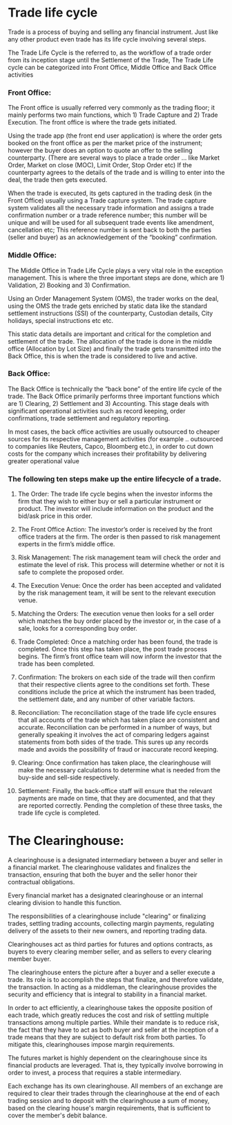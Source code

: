 
# Trade life cycle

Trade is a process of buying and selling any financial instrument.
Just like any other product even trade has its life cycle involving several steps.

The Trade Life Cycle is the referred to, as the workflow of a trade order from its inception stage until the Settlement of the Trade, The Trade Life cycle can be categorized into Front Office, Middle Office and Back Office activities

### Front Office: 
The Front office is usually referred very commonly as the trading floor; it mainly performs two main functions, which 1) Trade Capture and 2) Trade Execution. The front office is where the trade gets initiated.

Using the trade app (the front end user application) is where the order gets booked on the front office as per the market price of the instrument; however the buyer does an option to quote an offer to the selling counterparty. (There are several ways to place a trade order … like Market Order, Market on close (MOC), Limit Order, Stop Order etc) If the counterparty agrees to the details of the trade and is willing to enter into the deal, the trade then gets executed.

When the trade is executed, its gets captured in the trading desk (in the Front Office) usually using a Trade capture system. The trade capture system validates all the necessary trade information and assigns a trade confirmation number or a trade reference number; this number will be unique and will be used for all subsequent trade events like amendment, cancellation etc; This reference number is sent back to both the parties (seller and buyer) as an acknowledgement of the “booking” confirmation.

### Middle Office:
The Middle Office in Trade Life Cycle plays a very vital role in the exception management. This is where the three important steps are done, which are 1) Validation, 2) Booking and 3) Confirmation.

Using an Order Management System (OMS), the trader works on the deal, using the OMS the trade gets enriched by static data like the standard settlement instructions (SSI) of the counterparty, Custodian details, City holidays, special instructions etc etc.

This static data details are important and critical for the completion and settlement of the trade. The allocation of the trade is done in the middle office (Allocation by Lot Size) and finally the trade gets transmitted into the Back Office, this is when the trade is considered to live and active.


### Back Office:
 The Back Office is technically the “back bone” of the entire life cycle of the trade. The Back Office primarily performs three important functions which are 1) Clearing, 2) Settlement and 3) Accounting. This stage deals with significant operational activities such as record keeping, order confirmations, trade settlement and regulatory reporting.

In most cases, the back office activities are usually outsourced to cheaper sources for its respective management activities (for example .. outsourced to companies like Reuters, Capco, Bloomberg etc.), in order to cut down costs for the company which increases their profitability by delivering greater operational value

### The following ten steps make up the entire lifecycle of a trade.
 

1. The Order: 
The trade life cycle begins when the investor informs the firm that they wish to either buy or sell a particular instrument or product. The investor will include information on the product and the bid/ask price in this order.

2. The Front Office Action: 
The investor’s order is received by the front office traders at the firm. The order is then passed to risk management experts in the firm’s middle office.

3. Risk Management: 
The risk management team will check the order and estimate the level of risk. This process will determine whether or not it is safe to complete the proposed order.

4. The Execution Venue: 
Once the order has been accepted and validated by the risk management team, it will be sent to the relevant execution venue.

5. Matching the Orders: 
The execution venue then looks for a sell order which matches the buy order placed by the investor or, in the case of a sale, looks for a corresponding buy order.

6. Trade Completed:
Once a matching order has been found, the trade is completed. Once this step has taken place, the post trade process begins. The firm’s front office team will now inform the investor that the trade has been completed.

7. Confirmation:
The brokers on each side of the trade will then confirm that their respective clients agree to the conditions set forth. These conditions include the price at which the instrument has been traded, the settlement date, and any number of other variable factors.

8. Reconciliation:
The reconciliation stage of the trade life cycle ensures that all accounts of the trade which has taken place are consistent and accurate. Reconciliation can be performed in a number of ways, but generally speaking it involves the act of comparing ledgers against statements from both sides of the trade. This sures up any records made and avoids the possibility of fraud or inaccurate record keeping.

9. Clearing: 
Once confirmation has taken place, the clearinghouse will make the necessary calculations to determine what is needed from the buy-side and sell-side respectively.

10. Settlement: 
Finally, the back-office staff will ensure that the relevant payments are made on time, that they are documented, and that they are reported correctly. Pending the completion of these three tasks, the trade life cycle is completed.

# The Clearinghouse:
A clearinghouse is a designated intermediary between a buyer and seller in a financial market. The clearinghouse validates and finalizes the transaction, ensuring that both the buyer and the seller honor their contractual obligations.


Every financial market has a designated clearinghouse or an internal clearing division to handle this function.


The responsibilities of a clearinghouse include "clearing" or finalizing trades, settling trading accounts, collecting margin payments, regulating delivery of the assets to their new owners, and reporting trading data.

Clearinghouses act as third parties for futures and options contracts, as buyers to every clearing member seller, and as sellers to every clearing member buyer.

The clearinghouse enters the picture after a buyer and a seller execute a trade. Its role is to accomplish the steps that finalize, and therefore validate, the transaction. In acting as a middleman, the clearinghouse provides the security and efficiency that is integral to stability in a financial market.

In order to act efficiently, a clearinghouse takes the opposite position of each trade, which greatly reduces the cost and risk of settling multiple transactions among multiple parties. While their mandate is to reduce risk, the fact that they have to act as both buyer and seller at the inception of a trade means that they are subject to default risk from both parties. To mitigate this, clearinghouses impose margin requirements.

The futures market is highly dependent on the clearinghouse since its financial products are leveraged. That is, they typically involve borrowing in order to invest, a process that requires a stable intermediary.

Each exchange has its own clearinghouse. All members of an exchange are required to clear their trades through the clearinghouse at the end of each trading session and to deposit with the clearinghouse a sum of money, based on the clearing house's margin requirements, that is sufficient to cover the member's debit balance.
